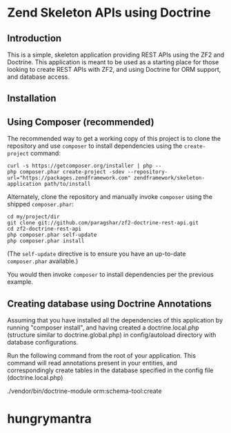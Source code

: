 Zend Skeleton APIs using Doctrine
=======================

Introduction
------------
This is a simple, skeleton application providing REST APIs using the ZF2 and Doctrine. This application is meant to be used as a starting place for those looking to create REST APIs with ZF2, and using Doctrine for ORM support, and database access.

Installation
------------

Using Composer (recommended)
----------------------------
The recommended way to get a working copy of this project is to clone the repository
and use `composer` to install dependencies using the `create-project` command:

    curl -s https://getcomposer.org/installer | php --
    php composer.phar create-project -sdev --repository-url="https://packages.zendframework.com" zendframework/skeleton-application path/to/install

Alternately, clone the repository and manually invoke `composer` using the shipped
`composer.phar`:

    cd my/project/dir
    git clone git://github.com/paragshar/zf2-doctrine-rest-api.git
    cd zf2-doctrine-rest-api
    php composer.phar self-update
    php composer.phar install

(The `self-update` directive is to ensure you have an up-to-date `composer.phar`
available.)

You would then invoke `composer` to install dependencies per the previous
example.

Creating database using Doctrine Annotations
------------
Assuming that you have installed all the dependencies of this application by running "composer install", and having created a doctrine.local.php (structure similar to doctrine.global.php) in config/autoload directory with database configurations.

Run the following command from the root of your application. This command will read annotations present in your entities, and correspondingly create tables in the database specified in the config file (doctrine.local.php)

./vendor/bin/doctrine-module orm:schema-tool:create
# hungrymantra

